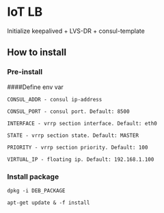 # IoT LB
Initialize keepalived + LVS-DR + consul-template

## How to install

### Pre-install

####Define env var

`CONSUL_ADDR - consul ip-address`

`CONSUL_PORT - consul port. Default: 8500`

`INTERFACE - vrrp section interface. Default: eth0`

`STATE - vrrp section state. Default: MASTER`

`PRIORITY - vrrp section priority. Default: 100`

`VIRTUAL_IP - floating ip. Default: 192.168.1.100`

### Install package

`dpkg -i DEB_PACKAGE`

`apt-get update & -f install`
